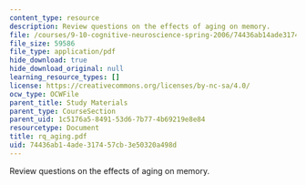 ```yaml
---
content_type: resource
description: Review questions on the effects of aging on memory.
file: /courses/9-10-cognitive-neuroscience-spring-2006/74436ab14ade317457cb3e50320a498d_rq_aging.pdf
file_size: 59586
file_type: application/pdf
hide_download: true
hide_download_original: null
learning_resource_types: []
license: https://creativecommons.org/licenses/by-nc-sa/4.0/
ocw_type: OCWFile
parent_title: Study Materials
parent_type: CourseSection
parent_uid: 1c5176a5-8491-53d6-7b77-4b69219e8e84
resourcetype: Document
title: rq_aging.pdf
uid: 74436ab1-4ade-3174-57cb-3e50320a498d
---
```

Review questions on the effects of aging on memory.